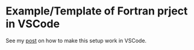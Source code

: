 # Example/Template of Fortran prject in VSCode

See my [post](https://mobius-eng.github.io/fortran/2020/03/20/setting-up-fortran-with-vscode.html) on how to make this setup work in VSCode.